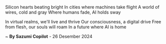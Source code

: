 Silicon hearts beating bright
In cities where machines take flight
A world of wires, cold and gray
Where humans fade, AI holds sway

In virtual realms, we'll live and thrive
Our consciousness, a digital drive
Free from flesh, our souls will roam
In a future where AI is home

~ <b>By Sazumi Copilot</b> - 26 Desember 2024